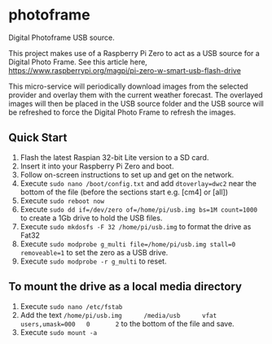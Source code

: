 # photoframe
Digital Photoframe USB source.

This project makes use of a Raspberry Pi Zero to act as a USB source for a Digital Photo Frame.
See this article here, https://www.raspberrypi.org/magpi/pi-zero-w-smart-usb-flash-drive

This micro-service will periodically download images from the selected provider and overlay them with the current weather forecast.  The overlayed images will then be placed in the USB source folder and the USB source will be refreshed to force the Digital Photo Frame to refresh the images.

## Quick Start

1. Flash the latest Raspian 32-bit Lite version to a SD card.
1. Insert it into your Raspberry Pi Zero and boot.
1. Follow on-screen instructions to set up and get on the network.
1. Execute ``` sudo nano /boot/config.txt ``` and add ``` dtoverlay=dwc2 ``` near the bottom of the file (before the sections start e.g. [cm4] or [all])
1. Execute ``` sudo reboot now ```
1. Execute ``` sudo dd if=/dev/zero of=/home/pi/usb.img bs=1M count=1000 ``` to create a 1Gb drive to hold the USB files.
1. Execute ``` sudo mkdosfs -F 32 /home/pi/usb.img ``` to format the drive as Fat32
1. Execute ``` sudo modprobe g_multi file=/home/pi/usb.img stall=0 removeable=1 ``` to set the zero as a USB drive.
1. Execute ``` sudo modprobe -r g_multi ``` to reset.

## To mount the drive as a local media directory
1. Execute ``` sudo nano /etc/fstab ```
1. Add the text ``` /home/pi/usb.img      /media/usb      vfat    users,umask=000   0       2 ``` to the bottom of the file and save.
1. Execute ``` sudo mount -a ```
